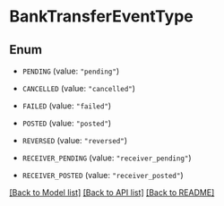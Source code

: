 # BankTransferEventType

## Enum


* `PENDING` (value: `"pending"`)

* `CANCELLED` (value: `"cancelled"`)

* `FAILED` (value: `"failed"`)

* `POSTED` (value: `"posted"`)

* `REVERSED` (value: `"reversed"`)

* `RECEIVER_PENDING` (value: `"receiver_pending"`)

* `RECEIVER_POSTED` (value: `"receiver_posted"`)


[[Back to Model list]](../README.md#documentation-for-models) [[Back to API list]](../README.md#documentation-for-api-endpoints) [[Back to README]](../README.md)


